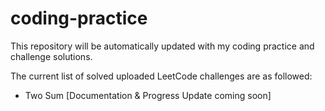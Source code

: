 # coding-practice

This repository will be automatically updated with my coding practice and challenge solutions.

The current list of solved uploaded LeetCode challenges are as followed:
- Two Sum
[Documentation & Progress Update coming soon]
